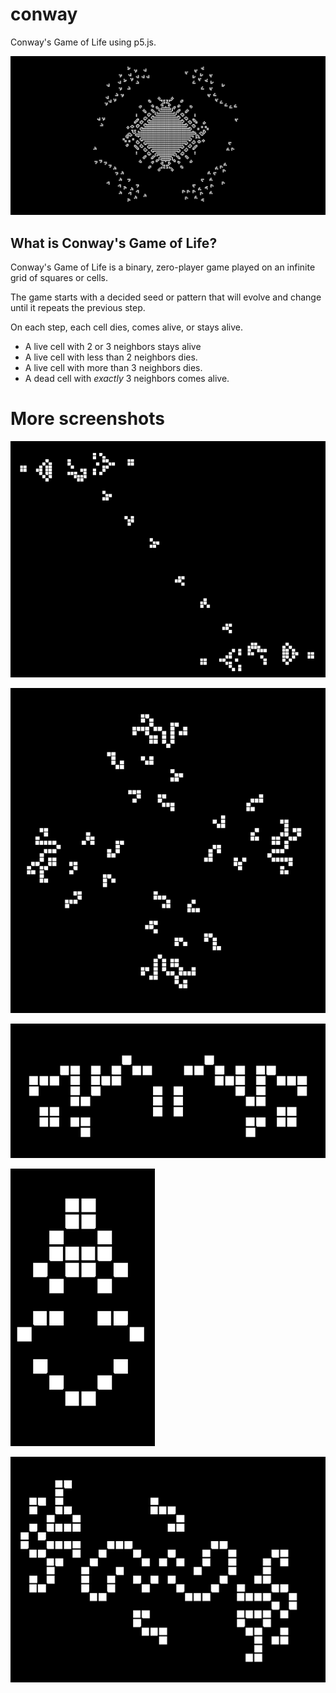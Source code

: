 # conway
Conway's Game of Life using p5.js.

![preview.png](preview.png)

## What is Conway's Game of Life?

Conway's Game of Life is a binary, zero-player game played on an infinite grid of squares or cells.

The game starts with a decided seed or pattern that will evolve and change until it repeats the previous step.

On each step, each cell dies, comes alive, or stays alive.
 - A live cell with 2 or 3 neighbors stays alive
 - A live cell with less than 2 neighbors dies.
 - A live cell with more than 3 neighbors dies.
 - A dead cell with *exactly* 3 neighbors comes alive.

# More screenshots
![image1](image1.png)

![image2](image2.png)

![image3](image3.png)

![image4](image4.png)

![image5](image5.png)
